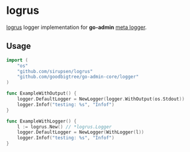 # logrus

[logrus](https://github.com/sirupsen/logrus) logger implementation for __go-admin__ [meta logger](https://github.com/goodbigtree/go-admin-core/tree/master/logger).

## Usage

```go
import (
	"os"
	"github.com/sirupsen/logrus"
	"github.com/goodbigtree/go-admin-core/logger"
)

func ExampleWithOutput() {
	logger.DefaultLogger = NewLogger(logger.WithOutput(os.Stdout))
	logger.Infof("testing: %s", "Infof")
}

func ExampleWithLogger() {
	l := logrus.New() // *logrus.Logger
	logger.DefaultLogger = NewLogger(WithLogger(l))
	logger.Infof("testing: %s", "Infof")
}
```

